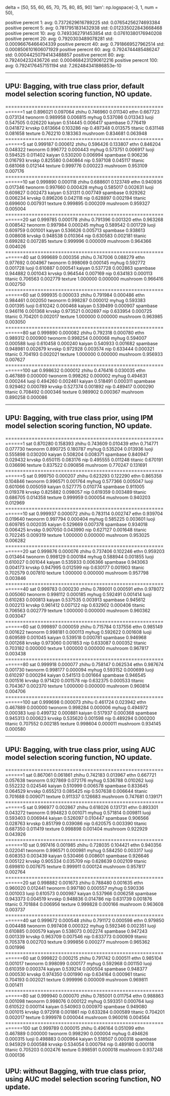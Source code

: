 delta = [50, 55, 60, 65, 70, 75, 80, 85, 90]
'lam': np.logspace(-3, 1, num = 50),

positive perecnt 1:
avg: 0.7372629616789225
std: 0.07654256274693384
positive perecnt 5:
avg: 0.7817951831432938
std: 0.012335022843668468
positive perecnt 10:
avg: 0.7493362791453854
std: 0.07610380176940208
positive perecnt 20:
avg: 0.7920303489078281
std: 0.00096676466404339
positive perecnt 40:
avg: 0.7918669527962514
std: 0.0008506101606071929
positive perecnt 60:
avg: 0.7924744485486247
std: 0.00044250794143488857
positive perecnt 80:
avg: 0.792404232436726
std: 0.0004684231290612216
positive perecnt 100:
avg: 0.7924176457151194
std: 7.262484341886853e-10


-----------
## UPU: Bagging, with true class prior, default model selection scoring function,  NO update.

============================================================1
sat                  0.896021             0.097064
zhihu                0.746960             0.011340
ethn                 0.667723             0.073134
twonorm              0.989958             0.006815
myhug                0.537086             0.013343
luoji                0.547505             0.026220
kaiyan               0.514445             0.006417
spambase             0.776419             0.041872
krvskp               0.613664             0.103286
nip                  0.497348             0.013575
titanic              0.631148             0.081658
texture              0.762210             0.183363
mushroom             0.834681             0.063948
============================================================5
sat                  0.999187             0.000612
zhihu                0.596426             0.133807
ethn                 0.846204             0.048322
twonorm              0.996772             0.000443
myhug                0.573751             0.006917
luoji                0.594525             0.011402
kaiyan               0.530200             0.006994
spambase             0.906236             0.016793
krvskp               0.825580             0.040864
nip                  0.597108             0.045117
titanic              0.681068             0.012144
texture              0.999776             0.000223
mushroom             0.953109             0.007176
============================================================10
sat                  0.999890             0.000118
zhihu                0.688601             0.123749
ethn                 0.940936             0.017346
twonorm              0.997660             0.000428
myhug                0.585017             0.002631
luoji                0.609827             0.002473
kaiyan               0.531311             0.007749
spambase             0.929262             0.006234
krvskp               0.896206             0.042118
nip                  0.628897             0.002194
titanic              0.699600             0.007931
texture              0.999895             0.000209
mushroom             0.959327             0.005004
============================================================20
sat                  0.999785             0.000178
zhihu                0.791396             0.001320
ethn                 0.963268             0.008542
twonorm              0.997984             0.000245
myhug                0.589542             0.001729
luoji                0.609759             0.001001
kaiyan               0.536626             0.005713
spambase             0.938613             0.008608
krvskp               0.948538             0.010364
nip                  0.630583             0.002181
titanic              0.699282             0.007285
texture              0.999996             0.000009
mushroom             0.964366             0.004026
============================================================40
sat                  0.999689             0.000356
zhihu                0.747006             0.088279
ethn                 0.977692             0.004967
twonorm              0.998069             0.000145
myhug                0.592772             0.001728
luoji                0.610887             0.000541
kaiyan               0.537728             0.002863
spambase             0.944882             0.001043
krvskp               0.964544             0.007169
nip                  0.634183             0.000113
titanic              0.706563             0.002779
texture              1.000000             0.000000
mushroom             0.966416             0.002750
============================================================60
sat                  0.999935             0.000033
zhihu                0.791984             0.000486
ethn                 0.984461             0.002050
twonorm              0.998287             0.000012
myhug                0.593383             0.001395
luoji                0.610242             0.000468
kaiyan               0.539499             0.000907
spambase             0.946116             0.001368
krvskp               0.973521             0.002697
nip                  0.633954             0.000725
titanic              0.704201             0.002017
texture              1.000000             0.000000
mushroom             0.963985             0.003050
============================================================80
sat                  0.999890             0.000082
zhihu                0.792318             0.000780
ethn                 0.989312             0.000900
twonorm              0.998254             0.000068
myhug                0.594007             0.000588
luoji                0.610458             0.000240
kaiyan               0.540933             0.001682
spambase             0.948981             0.002679
krvskp               0.972928             0.003574
nip                  0.633444             0.000321
titanic              0.704193             0.002021
texture              1.000000             0.000000
mushroom             0.956933             0.007627
============================================================100
sat                  0.998632             0.000012
zhihu                0.476416             0.030035
ethn                 0.467889             0.000000
twonorm              0.998262             0.000002
myhug                0.494631             0.000244
luoji                0.494260             0.002461
kaiyan               0.518491             0.000311
spambase             0.929462             0.000789
krvskp               0.527374             0.001892
nip                  0.489417             0.000290
titanic              0.708492             0.000346
texture              0.989902             0.000367
mushroom             0.890258             0.000086


-----------
## UPU: Bagging, with true class prior, using IPM model selection scoring function,  NO update.
============================================================1
sat                  0.870280             0.158393
zhihu                0.743609             0.010439
ethn                 0.714771             0.077730
twonorm              0.890725             0.180787
myhug                0.535204             0.013936
luoji                0.555898             0.030200
kaiyan               0.508204             0.008371
spambase             0.840947             0.029432
krvskp               0.650115             0.083176
nip                  0.495555             0.011248
titanic              0.670191             0.036696
texture              0.837522             0.090856
mushroom             0.770247             0.131691
============================================================5
sat                  0.999750             0.000207
zhihu                0.623293             0.122290
ethn                 0.865358             0.104846
twonorm              0.996571             0.001764
myhug                0.577366             0.005047
luoji                0.601066             0.005059
kaiyan               0.527775             0.010774
spambase             0.911005             0.019378
krvskp               0.825882             0.098057
nip                  0.619359             0.003489
titanic              0.686705             0.014358
texture              0.999959             0.000054
mushroom             0.940203             0.012969
============================================================10
sat                  0.999937             0.000072
zhihu                0.783114             0.002747
ethn                 0.939704             0.019640
twonorm              0.997794             0.000404
myhug                0.585225             0.003601
luoji                0.609785             0.002035
kaiyan               0.529669             0.007378
spambase             0.934018             0.006425
krvskp               0.907050             0.043990
nip                  0.627127             0.001648
titanic              0.702245             0.009319
texture              1.000000             0.000000
mushroom             0.953025             0.006282
============================================================20
sat                  0.999876             0.000076
zhihu                0.737406             0.102246
ethn                 0.959203             0.013464
twonorm              0.998129             0.000184
myhug                0.588944             0.001855
luoji                0.610027             0.001044
kaiyan               0.535933             0.006366
spambase             0.943063             0.004173
krvskp               0.947995             0.012599
nip                  0.630177             0.001903
titanic              0.702579             0.007810
texture              1.000000             0.000000
mushroom             0.957798             0.003846
============================================================40
sat                  0.999783             0.000230
zhihu                0.789001             0.000591
ethn                 0.978072             0.005060
twonorm              0.998112             0.000185
myhug                0.592491             0.001414
luoji                0.610283             0.000813
kaiyan               0.537535             0.003913
spambase             0.945612             0.002213
krvskp               0.961412             0.007122
nip                  0.632902             0.000406
titanic              0.706563             0.002779
texture              1.000000             0.000000
mushroom             0.960362             0.003047
============================================================60
sat                  0.999897             0.000059
zhihu                0.715784             0.137556
ethn                 0.985149             0.001622
twonorm              0.998181             0.000113
myhug                0.592622             0.001608
luoji                0.609589             0.001045
kaiyan               0.539518             0.000781
spambase             0.946968             0.001268
krvskp               0.973060             0.001853
nip                  0.633087             0.000352
titanic              0.703182             0.000000
texture              1.000000             0.000000
mushroom             0.967817             0.003438
============================================================80
sat                  0.999918             0.000077
zhihu                0.758147             0.062534
ethn                 0.987674             0.001730
twonorm              0.998177             0.000094
myhug                0.593152             0.000699
luoji                0.610297             0.000294
kaiyan               0.541513             0.001664
spambase             0.946545             0.001516
krvskp               0.971420             0.001578
nip                  0.632375             0.000533
titanic              0.704367             0.002370
texture              1.000000             0.000000
mushroom             0.960814             0.004706
============================================================100
sat                  0.999698             0.000073
zhihu                0.461724             0.023942
ethn                 0.467889             0.000000
twonorm              0.998284             0.000006
myhug                0.494972             0.000383
luoji                0.499732             0.000881
kaiyan               0.517937             0.000368
spambase             0.945313             0.000623
krvskp               0.535620             0.001598
nip                  0.489294             0.000200
titanic              0.707552             0.002185
texture              0.998604             0.000011
mushroom             0.934145             0.000580


--------

## UPU: Bagging,  with true class prior, using AUC model selection scoring function,  NO update.
============================================================1
sat                  0.867061             0.061861
zhihu                0.742183             0.013967
ethn                 0.667721             0.057638
twonorm              0.927869             0.072176
myhug                0.536788             0.010262
luoji                0.552232             0.024546
kaiyan               0.510999             0.006578
spambase             0.833645             0.064529
krvskp               0.655213             0.085425
nip                  0.507638             0.006644
titanic              0.701688             0.009071
texture              0.911337             0.126683
mushroom             0.747681             0.139171
============================================================5
sat                  0.996977             0.002867
zhihu                0.618026             0.131731
ethn                 0.893301             0.043272
twonorm              0.994823             0.001071
myhug                0.571814             0.009811
luoji                0.593403             0.006944
kaiyan               0.526097             0.010447
spambase             0.906566             0.028763
krvskp               0.851799             0.039086
nip                  0.620575             0.003390
titanic              0.687350             0.011419
texture              0.998898             0.001404
mushroom             0.922929             0.043926
============================================================10
sat                  0.997416             0.001985
zhihu                0.728035             0.104421
ethn                 0.940356             0.022041
twonorm              0.996571             0.000981
myhug                0.584250             0.003317
luoji                0.608353             0.003439
kaiyan               0.530466             0.008601
spambase             0.926646             0.005122
krvskp               0.905334             0.035709
nip                  0.628639             0.002109
titanic              0.699810             0.007675
texture              0.999911             0.000124
mushroom             0.957817             0.002764
============================================================20
sat                  0.998882             0.001673
zhihu                0.788480             0.001635
ethn                 0.960020             0.012441
twonorm              0.997180             0.000557
myhug                0.590336             0.001003
luoji                0.610573             0.000987
kaiyan               0.537966             0.006258
spambase             0.943373             0.004519
krvskp               0.948836             0.014786
nip                  0.631739             0.001876
titanic              0.701884             0.006956
texture              0.999828             0.000166
mushroom             0.963608             0.003737
============================================================40
sat                  0.999672             0.000548
zhihu                0.791172             0.000598
ethn                 0.979850             0.004488
twonorm              0.997408             0.000322
myhug                0.592346             0.002351
luoji                0.610885             0.000579
kaiyan               0.538073             0.002274
spambase             0.947243             0.001339
krvskp               0.963709             0.007546
nip                  0.633773             0.000909
titanic              0.705378             0.002703
texture              0.999856             0.000277
mushroom             0.965362             0.001996
============================================================60
sat                  0.999822             0.000215
zhihu                0.791742             0.000511
ethn                 0.985104             0.001017
twonorm              0.998099             0.000177
myhug                0.592968             0.001150
luoji                0.610359             0.000374
kaiyan               0.539214             0.000504
spambase             0.948377             0.000530
krvskp               0.974350             0.001990
nip                  0.634164             0.000961
titanic              0.704193             0.002021
texture              0.999996             0.000009
mushroom             0.969811             0.001411
============================================================80
sat                  0.999940             0.000070
zhihu                0.785001             0.011754
ethn                 0.988863             0.001098
twonorm              0.998076             0.000122
myhug                0.593351             0.000764
luoji                0.610522             0.000114
kaiyan               0.540903             0.000970
spambase             0.949080             0.001015
krvskp               0.972918             0.001861
nip                  0.633284             0.000589
titanic              0.704201             0.002017
texture              0.999978             0.000044
mushroom             0.960016             0.004564
============================================================100
sat                  0.999789             0.000015
zhihu                0.496164             0.051099
ethn                 0.467889             0.000000
twonorm              0.998290             0.000004
myhug                0.494626             0.000315
luoji                0.498883             0.000964
kaiyan               0.518507             0.000318
spambase             0.945929             0.000588
krvskp               0.534054             0.000794
nip                  0.489180             0.000118
titanic              0.705203             0.002476
texture              0.998591             0.000018
mushroom             0.937248             0.000136

## UPU: without Bagging,  with true class prior, using AUC model selection scoring function,  NO update.
